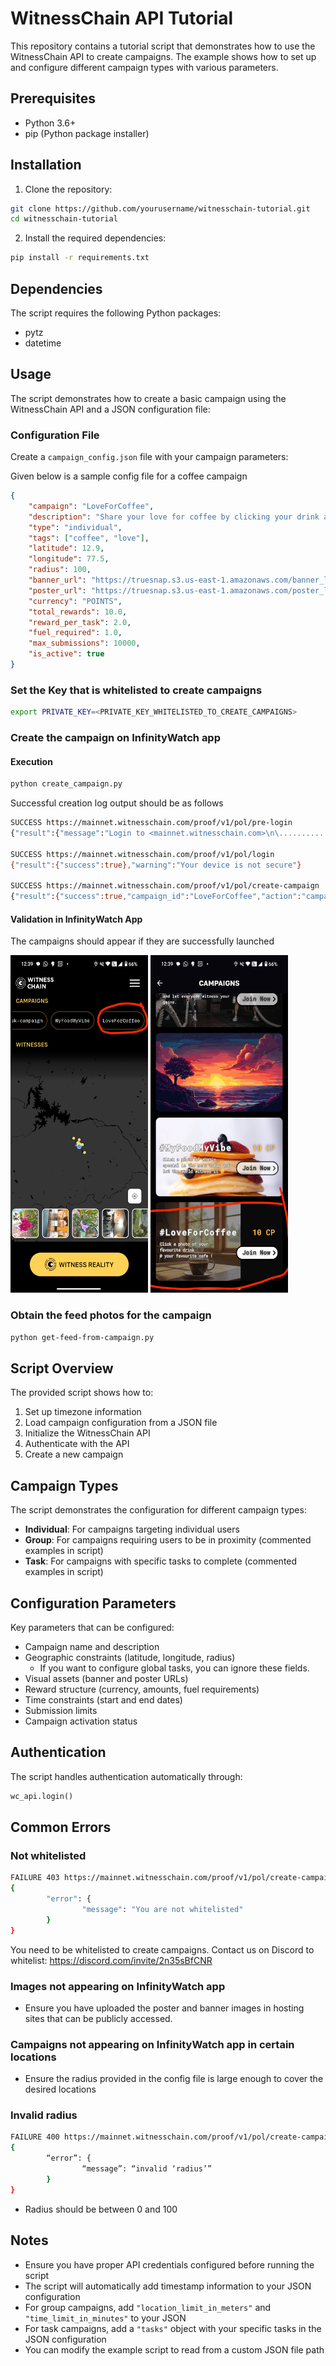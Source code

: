 # WitnessChain API Tutorial

This repository contains a tutorial script that demonstrates how to use the WitnessChain API to create campaigns. The example shows how to set up and configure different campaign types with various parameters.

## Prerequisites

- Python 3.6+
- pip (Python package installer)

## Installation

1. Clone the repository:
```bash
git clone https://github.com/yourusername/witnesschain-tutorial.git
cd witnesschain-tutorial
```

2. Install the required dependencies:
```bash
pip install -r requirements.txt
```

## Dependencies

The script requires the following Python packages:
- pytz
- datetime

## Usage

The script demonstrates how to create a basic campaign using the WitnessChain API and a JSON configuration file:

### Configuration File

Create a `campaign_config.json` file with your campaign parameters:

Given below is a sample config file for a coffee campaign

```json
{
    "campaign": "LoveForCoffee",
    "description": "Share your love for coffee by clicking your drink at your favourite cafe",
    "type": "individual",
    "tags": ["coffee", "love"],
    "latitude": 12.9,
    "longitude": 77.5,
    "radius": 100,
    "banner_url": "https://truesnap.s3.us-east-1.amazonaws.com/banner_loveforcoffee.jpg",
    "poster_url": "https://truesnap.s3.us-east-1.amazonaws.com/poster_loveforcoffee.jpg",
    "currency": "POINTS",
    "total_rewards": 10.0,
    "reward_per_task": 2.0,
    "fuel_required": 1.0,
    "max_submissions": 10000,
    "is_active": true
}
```

### Set the Key that is whitelisted to create campaigns

```bash
export PRIVATE_KEY=<PRIVATE_KEY_WHITELISTED_TO_CREATE_CAMPAIGNS>
```

### Create the campaign on InfinityWatch app

#### Execution 
```bash
python create_campaign.py
```

Successful creation log output should be as follows

```bash
SUCCESS https://mainnet.witnesschain.com/proof/v1/pol/pre-login
{"result":{"message":"Login to <mainnet.witnesschain.com>\n\.............."}}

SUCCESS https://mainnet.witnesschain.com/proof/v1/pol/login
{"result":{"success":true},"warning":"Your device is not secure"}

SUCCESS https://mainnet.witnesschain.com/proof/v1/pol/create-campaign
{"result":{"success":true,"campaign_id":"LoveForCoffee","action":"campaign-created"}}

```

#### Validation in InfinityWatch App

The campaigns should appear if they are successfully launched

<img src="Screenshot_1.png" width="220" height="540" alt="Description">
<img src="Screenshot_2.png" width="220" height="540" alt="Description">

### Obtain the feed photos for the campaign
```bash
python get-feed-from-campaign.py
```


## Script Overview

The provided script shows how to:
1. Set up timezone information
2. Load campaign configuration from a JSON file
3. Initialize the WitnessChain API
4. Authenticate with the API
5. Create a new campaign

## Campaign Types

The script demonstrates the configuration for different campaign types:
- **Individual**: For campaigns targeting individual users
- **Group**: For campaigns requiring users to be in proximity (commented examples in script)
- **Task**: For campaigns with specific tasks to complete (commented examples in script)

## Configuration Parameters

Key parameters that can be configured:
- Campaign name and description
- Geographic constraints (latitude, longitude, radius)
    - If you want to configure global tasks, you can ignore these fields. 
- Visual assets (banner and poster URLs)
- Reward structure (currency, amounts, fuel requirements)
- Time constraints (start and end dates)
- Submission limits
- Campaign activation status

## Authentication

The script handles authentication automatically through:
```python
wc_api.login()
```

## Common Errors

### Not whitelisted
```bash
FAILURE 403 https://mainnet.witnesschain.com/proof/v1/pol/create-campaign
{
        "error": {
                "message": "You are not whitelisted"
        }
}
```
You need to be whitelisted to create campaigns. Contact us on Discord to whitelist: https://discord.com/invite/2n35sBfCNR

### Images not appearing on InfinityWatch app

- Ensure you have uploaded the poster and banner images in hosting sites that can be publicly accessed.

### Campaigns not appearing on InfinityWatch app in certain locations

- Ensure the radius provided in the config file is large enough to cover the desired locations

### Invalid radius
```bash
FAILURE 400 https://mainnet.witnesschain.com/proof/v1/pol/create-campaign
{
        “error”: {
                “message”: “invalid ‘radius’”
        }
}
```
- Radius should be between 0 and 100

## Notes

- Ensure you have proper API credentials configured before running the script
- The script will automatically add timestamp information to your JSON configuration
- For group campaigns, add `"location_limit_in_meters"` and `"time_limit_in_minutes"` to your JSON
- For task campaigns, add a `"tasks"` object with your specific tasks in the JSON configuration
- You can modify the example script to read from a custom JSON file path